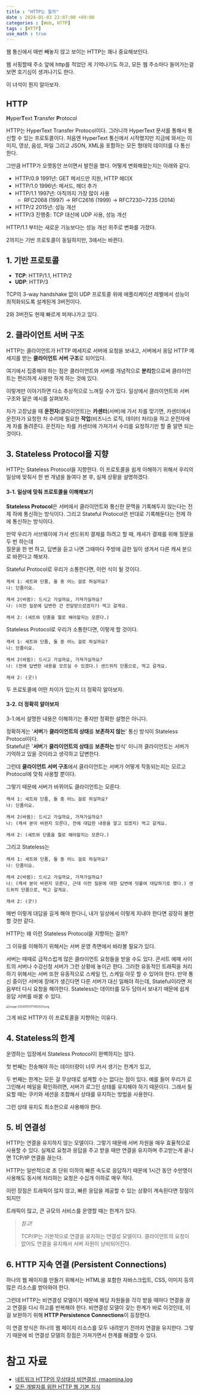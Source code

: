```yaml
---
title : "HTTP는 뭘까"
date : 2024-01-03 22:07:00 +09:00
categories : [Web, HTTP]
tags : [HTTP]
use_math : true
---
```


웹 통신에서 매번 빼놓지 않고 보이는 HTTP는 꽤나 중요해보인다. 

웹 서핑할때 주소 앞에 http를 적었던 게 기억나기도 하고, 모든 웹 주소마다 들어가는걸 보면 호기심이 생겨나기도 한다.

이 녀석이 뭔지 알아보자.

## HTTP

**H**yper**T**ext **T**ransfer **P**rotocol

HTTP는 HyperText Transfer Protocol이다. 그러니까 HyperText 문서를 통해서 통신할 수 있는 프로토콜이다. 처음엔 HyperText 통신에서 시작했지만 지금에 와서는 이미지, 영상, 음성, 파일 그리고 JSON, XML을 포함하는 모든 형태의 데이터를 다 통신한다. 

그만큼 HTTP가 오랫동안 쓰이면서 발전을 했다. 어떻게 변화해왔는지는 아래와 같다.

- HTTP/0.9 1991년: GET 메서드만 지원, HTTP 헤더X 
- HTTP/1.0 1996년: 메서드, 헤더 추가 
- HTTP/1.1 1997년: 아직까지 가장 많이 사용
  - RFC2068 (1997) -> RFC2616 (1999) -> RFC7230~7235 (2014) 
- HTTP/2 2015년: 성능 개선 
- HTTP/3 진행중: TCP 대신에 UDP 사용, 성능 개선

HTTP/1.1 부터는 새로운 기능보다는 성능 개선 위주로 변화를 가졌다. 

2까지는 기반 프로토콜이 동일하지만, 3에서는 바뀐다.

## 1. 기반 프로토콜

- **TCP**: HTTP/1.1, HTTP/2
- **UDP**: HTTP/3

TCP의 3-way handshake 없이 UDP 프로토콜 위에 애플리케이션 레벨에서 성능이 최적화되도록 설계된게 3버전이다.

2와 3버전도 현재 빠르게 퍼져나가고 있다.

## 2. 클라이언트 서버 구조

HTTP는 클라이언트가 HTTP 메세지로 서버에 요청을 보내고, 서버에서 응답 HTTP 메세지를 받는 **클라이언트 서버 구조**로 되어있다.

여기에서 집중해야 하는 점은 클라이언트와 서버를 개념적으로 **분리**함으로써 클라이언트는 편리하게 사용만 하게 하는 것에 있다.

이렇게만 이야기하면 다소 추상적으로 느껴질 수가 있다. 일상에서 클라이언트와 서버 구조와 닮은 예시를 살펴보자. 

차가 고장났을 때 **운전자**(클라이언트)는 **카센터**(서버)에 가서 차를 맞기면, 카센터에서 운전자가 요청한 차 수리에 필요한 **작업**(비즈니스 로직, 데이터 처리)을 하고 운전자에게 차를 돌려준다. 운전자는 차를 카센터에 가져가서 수리를 요청하기만 할 줄 알면 되는 것이다.

## 3. Stateless Protocol을 지향

HTTP는 Stateless Protocol을 지향한다. 이 프로토콜을 쉽게 이해하기 위해서 우리의 일상에 맞춰서 한 번 개념을 들여다 본 후, 실제 상황을 설명하겠다.

#### 3-1. 일상에 맞춰 프로토콜을 이해해보기

**Stateless Protocol**은 서버에서 클라이언트와 통신한 문맥을 기록해두지 않는다는 전제 하에 통신하는 방식이다. 그리고 Stateful Protocol은 반대로 기록해둔다는 전제 하에 통신하는 방식이다. 

만약 우리가 서브웨이에 가서 샌드위치 결제를 하려고 할 때, 캐셔가 결제를 위해 질문을 두 번 하는데  
질문을 한 번 하고, 답변을 듣고 나면 그때마다 주방에 급한 일이 생겨서 다른 캐셔 분으로 바뀐다고 해보자.

Stateful Protocol로 우리가 소통한다면, 이런 식이 될 것이다.

```
캐셔 1: 세트와 단품, 둘 중 어느 걸로 하실까요?
나: 단품이요.

캐셔 2(바뀜): 드시고 가실까요, 가져가실까요?
나: (이전 질문에 답변한 건 전달받으셨겠지?) 먹고 갈게요.

캐셔 2: (세트와 단품을 뭘로 해야할지는 모른다.)
```

Stateless Protocol로 우리가 소통한다면, 이렇게 할 것이다.

```
캐셔 1: 세트와 단품, 둘 중 어느 걸로 하실까요?
나: 단품이요.

캐셔 2(바뀜): 드시고 가실까요, 가져가실까요?
나: (전에 답변한 내용을 모르실 수 있겠다.) 샌드위치 단품으로, 먹고 갈게요.

캐셔 2: (굿!)
```

두 프로토콜에 어떤 차이가 있는지 더 정확히 알아보자.

#### 3-2. 더 정확히 알아보자

3-1.에서 설명한 내용은 이해하기는 좋지만 정확한 설명은 아니다.

정확하게는 '**서버**가 **클라이언트의 상태**를 **보존하지 않는**' 통신 방식이 Stateless Protocol이다.   
Stateful은 '**서버**가 **클라이언트의 상태**를 **보존하는** 방식' 이니까 클라이언트는 서버가 기억하고 있을 것이라고 생각하고 답변한다. 

그런데 **클라이언트 서버 구조**에서 클라이언트는 서버가 어떻게 작동되는지는 모르고 Protocol에 맞춰 사용할 뿐이다. 

그렇기 때문에 서버가 바뀌어도 클라이언트는 모른다.

```
캐셔 1: 세트와 단품, 둘 중 어느 걸로 하실까요?
나: 단품이요.

캐셔 2(바뀜): 드시고 가실까요, 가져가실까요?
나: (캐셔 분이 바뀐지 모른다, 전에 대답한 내용을 알고 있겠지) 먹고 갈게요.

캐셔 2: (세트와 단품을 뭘로 해야할지는 모른다.)
```

그리고 Stateless는

```
캐셔 1: 세트와 단품, 둘 중 어느 걸로 하실까요?
나: 단품이요.

캐셔 2(바뀜): 드시고 가실까요, 가져가실까요?
나: (캐셔 분이 바뀐지 모른다, 근데 이전 질문에 대한 답변에 덧붙여 대답하기로 했다.) 샌드위치 단품으로, 먹고 갈게요.

캐셔 2: (굿!)
```

매번 이렇게 대답을 길게 해야 한다니, 내가 일상에서 이렇게 지내야 한다면 굉장히 불편할 것만 같다.

HTTP는 왜 이런 Stateless Protocol을 지향하는 걸까?

그 이유를 이해하기 위해서는 서버 운영 측면에서 바라볼 필요가 있다.

서버는 때때로 급작스럽게 많은 클라이언트 요청들을 받을 수도 있다.  콘서트 예매 사이트의 서버나 수강신청 서버가 그런 상황에 놓이곤 한다.  그러한 유동적인 트래픽을 처리하기 위해서는 서버 또한 유동적으로 스케일 인, 스케일 아웃 할 수 있어야 한다.  만약 통신 중이던 서버에 장애가 생긴다면 다른 서버가 대신 일해야 하는데, Stateful이라면 처음부터 다시 요청을 해야한다.  Stateless는 데이터를 모두 담아서 보내기 때문에 쉽게 응답 서버를 바꿀 수 있다.

<img src="https://github.com/jewoodev/blog_img/blob/main/2024-01-03-gist_of_http/image-20240103171452024.png?raw=true" alt="image-20240103171452024.png" style="zoom: 50%;" />

그게 바로 HTTP가 이 프로토콜을 지향하는 이유다.

## 4. Stateless의 한계

운영하는 입장에서 Stateless Protocol이 완벽하지는 않다. 

첫 번째는 전송해야 하는 데이터량이 너무 커서 생기는 한계가 있고,

두 번째는 한계는 모든 걸 무상태로 설계할 수는 없다는 점이 있다.  예를 들어 우리가 로그인해서 메일을 확인하려면, 서버가 로그인 상태를 유지해야 하기 때문이다.  그래서 필요할 때는 쿠키와 세션을 조합해서 상태를 유지하는 방법을 사용한다.

그런 상태 유지도 최소한으로 사용해야 한다.

## 5. 비 연결성

HTTP는 연결을 유지하지 않는 모델이다.  그렇기 때문에 서버 자원을 매우 효율적으로 사용할 수 있다.  실제로 요청과 응답을 주고 받을 때만 연결을 유지하며 주고받는게 끝나면 TCP/IP 연결을 끊는다.

HTTP는 일반적으로 초 단위 이하의 빠른 속도로 응답하기 때문에 1시간 동안 수만명이 사용해도 동시에 처리하는 요청은 수십개 이하로 매우 적다.

이런 장점은 트래픽이 많지 않고, 빠른 응답을 제공할 수 있는 상황이 계속된다면 장점이 되지만

트래픽이 많고, 큰 규모의 서비스를 운영할 때는 한계가 있다.  

>*참고!*
>
>TCP/IP는 기본적으로 연결을 유지하는 연결성 모델이다. 클라이언트의 요청이 없어도 연결을 유지해서 서버 자원이 낭비되어진다.

## 6. HTTP 지속 연결 (Persistent Connections)

하나의 웹 페이지를 만들기 위해서는 HTML을 포함한 자바스크립트, CSS, 이미지 등의 많은 리소스를 받아와야 한다. 

그런데 HTTP는 비연결성 모델이기 때문에 해당 자원들을 각각 받을 때마다 연결을 끊고 연결을 다시 하고를 반복해야 한다.
비연결성 모델이 갖는 한계가 바로 이것인데, 이걸 보완하기 위해 **HTTP Persistence Connections**이 등장한다.

이 연결 방식은 하나의 웹 페이지 리소스를 모두 내려받기 전까지 연결을 유지한다. 그렇기 때문에 비 연결성 모델의 장점은 가져가면서 한계를 해결할 수 있다.

# 참고 자료

- [네트워크 HTTP의 무상태성 비연결성, rmaomina.log](https://velog.io/@rmaomina/network-http)
- [모든 개발자를 위한 HTTP 웹 기본 지식](https://www.inflearn.com/course/http-%EC%9B%B9-%EB%84%A4%ED%8A%B8%EC%9B%8C%ED%81%AC/dashboard)
